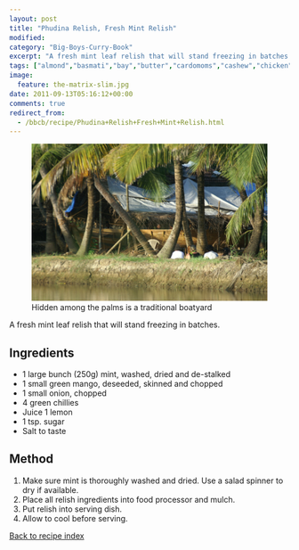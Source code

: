 ```yaml
---
layout: post
title: "Phudina Relish, Fresh Mint Relish"
modified:
category: "Big-Boys-Curry-Book"
excerpt: "A fresh mint leaf relish that will stand freezing in batches."
tags: ["almond","basmati","bay","butter","cardomoms","cashew","chicken","cinnamon","cloves","cumin","ghee","lamb","mace","nuts","pepper","rice","saffron","turmeric"]
image:
  feature: the-matrix-slim.jpg
date: 2011-09-13T05:16:12+00:00
comments: true
redirect_from: 
  - /bbcb/recipe/Phudina+Relish+Fresh+Mint+Relish.html
---
```


<figure>
	<a href="/images/bbcb/pict2282.jpg" alt="Kerala, India" title="Kerala, India &#169; Ashley Kitson 12/09/2011"><img src="/images/bbcb/pict2282.jpg"/></a>
	<figcaption>Hidden among the palms is a traditional boatyard</figcaption>
</figure>

A fresh mint leaf relish that will stand freezing in batches.
        
## Ingredients
        
<ul><li>1 large bunch (250g) mint, washed, dried and de-stalked</li><li>1 small green mango, deseeded, skinned and chopped</li><li>1 small onion, chopped</li><li>4 green chillies</li><li>Juice 1 lemon</li><li>1 tsp. sugar</li><li>Salt to taste</li></ul>
        
## Method

<ol><li>Make sure mint is thoroughly washed and dried. Use a salad spinner to dry if available.</li><li>Place all relish ingredients into food processor and mulch.</li><li>Put relish into serving dish.</li><li>Allow to cool before serving.</li></ol>   

<a href="/bbcb">Back to recipe index</a>      